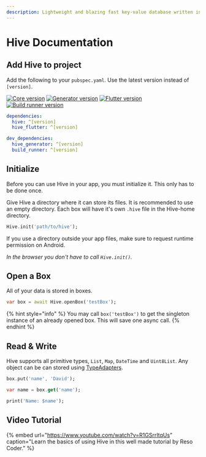 ```yaml
---
description: Lightweight and blazing fast key-value database written in pure Dart.
---
```


# Hive Documentation

## Add Hive to project

Add the following to your `pubspec.yaml`. Use the latest version instead of `[version]`.

[![Core version](https://img.shields.io/pub/v/hive?label=hive)](https://pub.dev/packages/hive) [![Generator version](https://img.shields.io/pub/v/hive_generator.svg?label=hive_flutter)](https://pub.dev/packages/hive_flutter) [![Flutter version](https://img.shields.io/pub/v/hive_generator.svg?label=hive_generator)](https://pub.dev/packages/hive_generator) [![Build runner version](https://img.shields.io/pub/v/build_runner.svg?label=build_runner)](https://pub.dev/packages/build_runner)

```yaml
dependencies:
  hive: ^[version]
  hive_flutter: ^[version]

dev_dependencies:
  hive_generator: ^[version]
  build_runner: ^[version]
```

## Initialize

Before you can use Hive in your app, you must initialize it. This only has to be done once. 

Give Hive a directory where it can store its files. It is recommended to use an empty directory. Each box will have it's own `.hive` file in the Hive-home directory.

```dart
Hive.init('path/to/hive');
```

If you use a directory outside your app files, make sure to request runtime permission on Android.

_In the browser you don't have to call `Hive.init()`._

## Open a Box

All of your data is stored in boxes.

```dart
var box = await Hive.openBox('testBox');
```

{% hint style="info" %}
You may call `box('testBox')` to get the singleton instance of an already opened box. This will save one async call.
{% endhint %}

## Read & Write

Hive supports all primitive types, `List`, `Map`, `DateTime` and `Uint8List`. Any object can be can stored using [TypeAdapters](custom-objects/generate_adapter.md).

```dart
box.put('name', 'David');

var name = box.get('name');

print('Name: $name');
```

## Video Tutorial

{% embed url="https://www.youtube.com/watch?v=R1GSrrItqUs" caption="Learn the basics of using Hive in this well made tutorial by Reso Coder." %}

